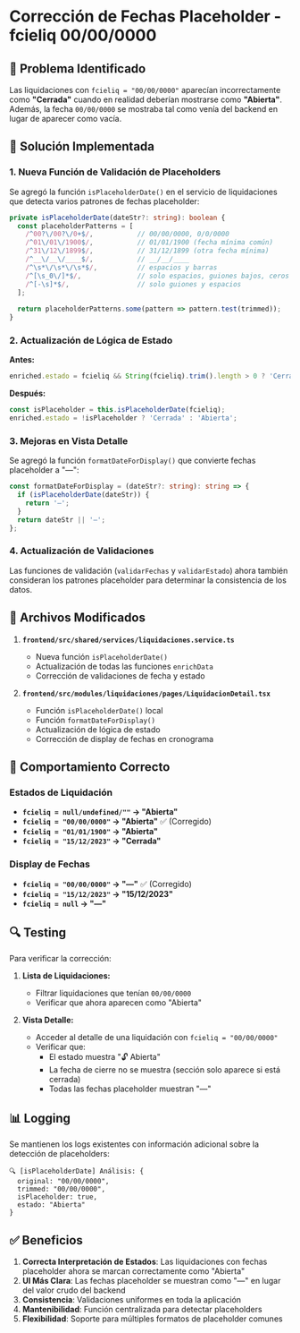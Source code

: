 # Corrección de Fechas Placeholder - fcieliq 00/00/0000

## 🐛 Problema Identificado

Las liquidaciones con `fcieliq = "00/00/0000"` aparecían incorrectamente como **"Cerrada"** cuando en realidad deberían mostrarse como **"Abierta"**. Además, la fecha `00/00/0000` se mostraba tal como venía del backend en lugar de aparecer como vacía.

## 🔧 Solución Implementada

### 1. Nueva Función de Validación de Placeholders

Se agregó la función `isPlaceholderDate()` en el servicio de liquidaciones que detecta varios patrones de fechas placeholder:

```typescript
private isPlaceholderDate(dateStr?: string): boolean {
  const placeholderPatterns = [
    /^00?\/00?\/0+$/,           // 00/00/0000, 0/0/0000
    /^01\/01\/1900$/,           // 01/01/1900 (fecha mínima común)
    /^31\/12\/1899$/,           // 31/12/1899 (otra fecha mínima)
    /^__\/__\/____$/,           // __/__/____
    /^\s*\/\s*\/\s*$/,          // espacios y barras
    /^[\s_0\/]*$/,              // solo espacios, guiones bajos, ceros y barras
    /^[-\s]*$/,                 // solo guiones y espacios
  ];
  
  return placeholderPatterns.some(pattern => pattern.test(trimmed));
}
```

### 2. Actualización de Lógica de Estado

**Antes:**
```typescript
enriched.estado = fcieliq && String(fcieliq).trim().length > 0 ? 'Cerrada' : 'Abierta';
```

**Después:**
```typescript
const isPlaceholder = this.isPlaceholderDate(fcieliq);
enriched.estado = !isPlaceholder ? 'Cerrada' : 'Abierta';
```

### 3. Mejoras en Vista Detalle

Se agregó la función `formatDateForDisplay()` que convierte fechas placeholder a "—":

```typescript
const formatDateForDisplay = (dateStr?: string): string => {
  if (isPlaceholderDate(dateStr)) {
    return '—';
  }
  return dateStr || '—';
};
```

### 4. Actualización de Validaciones

Las funciones de validación (`validarFechas` y `validarEstado`) ahora también consideran los patrones placeholder para determinar la consistencia de los datos.

## 📁 Archivos Modificados

1. **`frontend/src/shared/services/liquidaciones.service.ts`**
   - Nueva función `isPlaceholderDate()`
   - Actualización de todas las funciones `enrichData`
   - Corrección de validaciones de fecha y estado

2. **`frontend/src/modules/liquidaciones/pages/LiquidacionDetail.tsx`**
   - Función `isPlaceholderDate()` local 
   - Función `formatDateForDisplay()`
   - Actualización de lógica de estado
   - Corrección de display de fechas en cronograma

## 🎯 Comportamiento Correcto

### Estados de Liquidación
- **`fcieliq = null/undefined/""` → "Abierta"**
- **`fcieliq = "00/00/0000"` → "Abierta"** ✅ (Corregido)
- **`fcieliq = "01/01/1900"` → "Abierta"** 
- **`fcieliq = "15/12/2023"` → "Cerrada"**

### Display de Fechas
- **`fcieliq = "00/00/0000"` → "—"** ✅ (Corregido)
- **`fcieliq = "15/12/2023"` → "15/12/2023"**
- **`fcieliq = null` → "—"**

## 🔍 Testing

Para verificar la corrección:

1. **Lista de Liquidaciones:**
   - Filtrar liquidaciones que tenían `00/00/0000` 
   - Verificar que ahora aparecen como "Abierta"

2. **Vista Detalle:**
   - Acceder al detalle de una liquidación con `fcieliq = "00/00/0000"`
   - Verificar que:
     - El estado muestra "🔓 Abierta"
     - La fecha de cierre no se muestra (sección solo aparece si está cerrada)
     - Todas las fechas placeholder muestran "—"

## 📊 Logging

Se mantienen los logs existentes con información adicional sobre la detección de placeholders:

```
🔍 [isPlaceholderDate] Análisis: {
  original: "00/00/0000",
  trimmed: "00/00/0000", 
  isPlaceholder: true,
  estado: "Abierta"
}
```

## ✅ Beneficios

1. **Correcta Interpretación de Estados**: Las liquidaciones con fechas placeholder ahora se marcan correctamente como "Abierta"
2. **UI Más Clara**: Las fechas placeholder se muestran como "—" en lugar del valor crudo del backend
3. **Consistencia**: Validaciones uniformes en toda la aplicación
4. **Mantenibilidad**: Función centralizada para detectar placeholders
5. **Flexibilidad**: Soporte para múltiples formatos de placeholder comunes